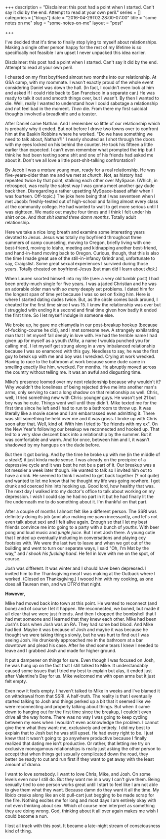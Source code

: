 +++
description = "Disclaimer: this post had a point when I started. Can't say it did by the end. Attempt to read at your own peril."
series = []
categories = ["blogs"]
date = "2016-04-29T02:28:00-07:00"
title = "some notes on me"
slug = "some-notes-on-me"
layout = "post"

+++

I've decided that it's time to finally stop lying to myself about relationships. Making a single other person happy for the rest of my lifetime is so specifically not feasible I am upset I never unpacked this idea earlier.
<!--more-->
Disclaimer: this post had a point when I started. Can't say it did by the end. Attempt to read at your own peril.

I cheated on my first boyfriend almost two months into our relationship. At GSA camp, with my roommate. I wasn't exactly proud of the whole event considering Daniel was down the hall. (In fact, I couldn't even look at him and asked if I could ride back to San Francisco in a separate car.) He was ready to talk it out and smooth things over, but I wasn't. By then I wanted to die. Well, really I wanted to understand how I could sabotage a relationship and not feel bad in the moment. *Then* die. From there my first suicidal thoughts involved a breadknife and a toaster.

After Daniel came Nathan. And I remember so little of our relationship which is probably why it ended. But not before I drove two towns over to confront him at the Baskin Robbins where he worked. "Do we have something we need to talk about, Nathan?!" I nearly shouted as I shot through the doors with my eyes locked on his behind the counter. He took his fifteen a little earlier than expected. I can't even remember what prompted the trip but I think he had been texting some shit and one of his friends had asked me about it. Don't we all love a little post-shit-talking confrontation?

By Jacob I was a *mature* young man, ready for a real relationship. He was five-years-older than me and we met at *church*. Not, as history had repeated twice by that point, stalking each other over MySpace. (Which, in retrospect, was really the safest way I was gonna meet another gay dude back then. Disregarding a rather upsetting MySpace-based affair when I was fourteen. Off-topic.) The joke here being that I was seventeen when I met Jacob: freshly-tested out of high-school and failing almost every class at the community college. He had wanted to wait to get more serious until I was eighteen. We made out maybe four times and I think I felt under his shirt once. *And that shit lasted three damn months*. Totally adult relationship.

Here we take a nice long breath and examine some interesting years devoted to Jesus. Jesus was totally my boyfriend throughout three summers of camp counseling, moving to Oregon, briefly living with one best-friend, moving to Idaho, meeting and kidnapping another best-friend, and hand-in-hand moving back to Oregon. Curious, though, that this is also the time I made great use of the still-in-infancy Grindr and, unfortunate to say, Craigslist. Some great sexual experiences I survived during those years. Totally cheated on boyfriend-Jesus (but man did I learn about *dick*.)

When Lauren snorted himself into my life (see: a very old tumblr post) I had been pretty-much single for five years. I was a jaded Christian and he was an adorable older man with *so many* deeply set problems. I dated him for the longest span of time yet because I was so set on fixing him. Here is where I started dating dudes twice. But, as the circle comes back around, I cheated for the first time since I was 15. I knew the relationship was over but I struggled with ending it a second and final time given how badly it ended the first time. So I let myself indulge in someone else.

We broke up, he gave me chlamydia in our post-breakup hookup (because of-fucking-course he did), and I met someone new. A strangely exhilarating man that I let myself fall deeply in love with. He had the terrible name I had given up for myself as a youth (*Mike*, a name I woulda punched you for calling me). I let myself get strung along in a very imbalanced relationship because I was so enamored with this guy. Needless to say, he was the first guy to break up with me and boy was I wrecked. Crying at work wrecked. Having to race to the bathroom at work because some dude came in smelling exactly like him, wrecked. For months. He abruptly moved across the country without telling me. It was an awful and disgusting time.

Mike's presence loomed over my next relationship because why wouldn't it? Why wouldn't the loneliness of being rejected drive me into another man's arms, only serving to cast a long shadow on that relationship as well. Chris, well, I tried something new with Chris: younger guys. He wasn't yet 21 but boy was he cute. Things went well until they didn't. Mike texted me for the first time since he left and I had to run to a bathroom to throw up. It was literally like a movie scene and I am embarrassed even admitting it. There was still something he held over me and it was gross. I broke up with Chris soon after that. Well, kind of. With him I tried to "be friends with my ex". On the New Year's following our breakup we reconnected and hooked up. That led to a very slow descent back into a relationship by the summer. But it was comfortable and warm. And for once, between him and I, it wasn't shadowed by my hangups on the dude before.

But then it got boring. And by the time he broke up with me (in the middle of a steak!) it just kinda made sense. I was already on the precipice of a depressive cycle and it was best he not be a part of it. Our breakup was a lot messier a week later though. He wanted to talk so I invited him out to have a drink. He seemed to think I wanted to get back together (? not quite) and wanted to let me know that he thought my life was going nowhere. I got drunk and coerced him into hooking up. Good lord, how healthy that was. The next day I walked into my doctor's office to talk about working on my depression. I wish I could say he had no part in it but he had finally lit the fire underneath me to do something about it. I'm thankful on that part.

After a couple of months I almost felt like a different person. The SSRI was definitely doing its job (and also making me yawn incessantly, and let's not even talk about sex) and I felt alive again. Enough so that I let my best friends convince me into going to a party with a bunch of *youths*. With beer pong and loud music and *jungle juice*. But I met Josh there. A young cutie that I ended up eventually including in conversations and playing coy footsies with. We were the last two to leave and when we got out of the building and went to turn our separate ways, I said "Oh, I'm Mat by the way," and *I shook his fucking hand*. He fell in love with me on the spot, of course.

Josh was different. It was winter and I should have been depressed. I invited him to the Thanksgiving meal I was making at the Outback where I worked. (Closed on Thanksgiving.) I wooed him with my cooking, as one does all Taurean men, and we DTR'd that night.

**However**,

Mike had moved back into town at this point. He wanted to reconnect (and bone) and of course I let it happen. We reconnected, we boned, but made it all clear that we were just friends. And then I dropped the bombshell that I had met someone and I learned that they knew each other. Mike had been Josh's boss when Josh was an RA. They had some bad blood. And Mike had lied. Maybe it was because of Josh and maybe it was because he thought we were taking things slowly, but he was hurt to find out I was seeing Josh. He drunkenly approached me in the bathroom at a bar downtown and plead his case. After he shed some tears I knew I needed to leave and I grabbed Josh and made for higher ground.

It put a dampener on things for sure. Even though I was focused on Josh, he was hung up on the fact that I still talked to Mike. It understandably caused some issues that I tried my best to explain but alas, it ended just after Valentine's Day for us. Mike welcomed me with open arms but it just felt empty.

Even now it feels empty. I haven't talked to Mike in weeks and I've blamed it on withdrawal from that SSRI. A half-truth. The reality is that I eventually started talking to Josh and things perked up a bit that it seemed like we were reconnecting and properly talking about things. But when it came down to hanging out for the first time since the breakup, I couldn't even drive all the way home. There was no way I was going to keep cycling between my exes when I wouldn't even acknowledge the problem. I cannot give them what they want: me, exclusively and entirely. I did my best to explain that to Josh but he was still upset. He had every right to be. I just knew that it wasn't going to go anywhere productive because I finally realized that dating me isn't productive. Or rather, that letting me try on exclusive monogamous relationships is really just asking the other person to accept that when things get sexually complicated down the road, they better be ready to cut and run first if they want to get away with the least amount of drama.

I want to love somebody. I want to love Chris, Mike, and Josh. On some levels even now I still do. But they want me in a way I can't give them. Being sexually tied to one person works great until I start to feel like I am not able to give them what they want. Because damn do they want it all the time. My libido creaks along like an old pull-cart just begging to be made scrap for the fire. Nothing excites me for long and most days I am entirely okay with not even thinking about sex. Which of course men interpret as something they are doing wrong. God, thinking about it all over again makes me wish I could become a nun.

I lost all track with this post. It became a late-night stream of consciousness kind of thing.
